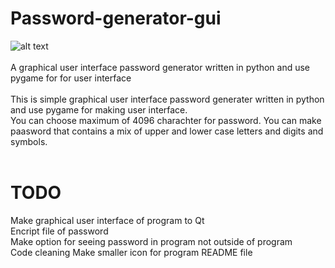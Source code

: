 # Password-generator-gui
![alt text](https://github.com/artin222/Password-generator-gui/blob/master/Pictures/icon.jpeg)
<br/>
<br/>
A graphical user interface password generator written in python and use pygame for for user interface
<br/>
<br/>
This is simple graphical user interface password generater written in python and use pygame for making user interface. <br/>
You can choose maximum of 4096 charachter for password.
You can make paasword that contains a mix of upper and lower case letters and digits and symbols.
<br/>
<br/>
# TODO
Make graphical user interface of program to Qt <br/>
Encript file of password <br/>
Make option for seeing password in program not outside of program <br/>
Code cleaning
Make smaller icon for program README file
